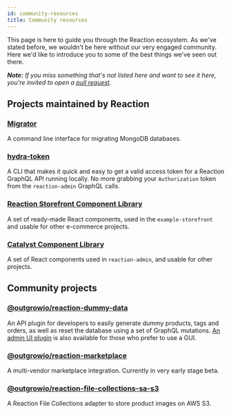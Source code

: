 ```yaml
---
id: community-resources
title: Community resources
---
```


This page is here to guide you through the Reaction ecosystem. As we've stated before, we wouldn't be here without our very engaged community. Here we'd like to introduce you to some of the best things we've seen out there.

_**Note:** If you miss something that's not listed here and want to see it here, you're invited to open a [pull request](https://github.com/reactioncommerce/reaction-docs/pull/new/trunk)._

## Projects maintained by Reaction

### [Migrator](https://github.com/reactioncommerce/migrator)

A command line interface for migrating MongoDB databases.

### [hydra-token](https://github.com/reactioncommerce/hydra-token)

A CLI that makes it quick and easy to get a valid access token for a Reaction GraphQL API running locally. No more grabbing your `Authorization` token from the `reaction-admin` GraphQL calls.

### [Reaction Storefront Component Library](https://github.com/reactioncommerce/reaction-component-library)

A set of ready-made React components, used in the `example-storefront` and usable for other e-commerce projects.

### [Catalyst Component Library](https://github.com/reactioncommerce/catalyst)

A set of React components used in `reaction-admin`, and usable for other projects.

## Community projects

### [@outgrowio/reaction-dummy-data](https://github.com/outgrow/reaction-dummy-data)

An API plugin for developers to easily generate dummy products, tags and orders, as well as reset the database using a set of GraphQL mutations. [An admin UI plugin](https://github.com/outgrow/reaction-dummy-data-ui) is also available for those who prefer to use a GUI.

### [@outgrowio/reaction-marketplace](https://github.com/outgrow/reaction-marketplace)

A multi-vendor marketplace integration. Currently in very early stage beta.

### [@outgrowio/reaction-file-collections-sa-s3](https://github.com/outgrow/reaction-file-collections-sa-s3)

A Reaction File Collections adapter to store product images on AWS S3.

